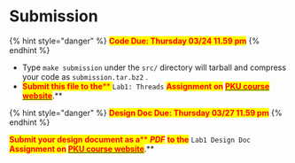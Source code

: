 # Submission

{% hint style="danger" %}
<mark style="color:red;">**Code Due: Thursday 03/24 11.59 pm**</mark>
{% endhint %}

* Type `make submission` under the `src/` directory will tarball and compress your code as `submission.tar.bz2` .&#x20;
* <mark style="color:red;">**Submit this file to the**</mark><mark style="color:red;">** **</mark><mark style="color:red;">**`Lab1: Threads`**</mark><mark style="color:red;">** **</mark><mark style="color:red;">**Assignment on**</mark> [<mark style="color:red;">**PKU course website**</mark>](https://course.pku.edu.cn)<mark style="color:red;">**.**</mark>

{% hint style="danger" %}
<mark style="color:red;">**Design Doc Due: Thursday 03/27 11.59 pm**</mark>
{% endhint %}

<mark style="color:red;">**Submit your design document as a**</mark><mark style="color:red;">** **</mark>_<mark style="color:red;">**PDF**</mark>_<mark style="color:red;">** **</mark><mark style="color:red;">**to the**</mark><mark style="color:red;">** **</mark><mark style="color:red;">**`Lab1 Design Doc`**</mark><mark style="color:red;">** **</mark><mark style="color:red;">**Assignment on**</mark> [<mark style="color:red;">**PKU course website**</mark>](https://course.pku.edu.cn)<mark style="color:red;">**.**</mark>
